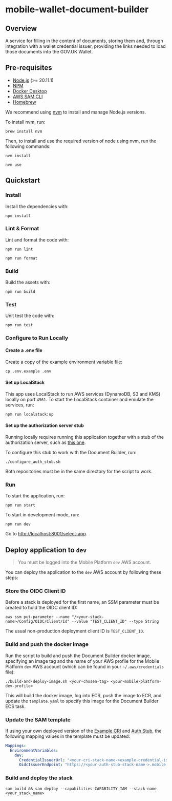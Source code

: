 # mobile-wallet-document-builder

## Overview

A service for filling in the content of documents, storing them and, through integration with a wallet credential issuer, providing the links needed to load those documents into the GOV.UK Wallet.

## Pre-requisites

- [Node.js](https://nodejs.org/en/) (>= 20.11.1)
- [NPM](https://www.npmjs.com/)
- [Docker Desktop](https://www.docker.com/products/docker-desktop/)
- [AWS SAM CLI](https://docs.aws.amazon.com/serverless-application-model/latest/developerguide/install-sam-cli.html)
- [Homebrew](https://brew.sh)

We recommend using [nvm](https://github.com/nvm-sh/nvm) to install and manage Node.js versions.

To install nvm, run:
```
brew install nvm
```

Then, to install and use the required version of node using nvm, run the following commands:
```
nvm install
```

```
nvm use
```

## Quickstart

### Install

Install the dependencies with:
```
npm install
```

### Lint & Format

Lint and format the code with:
```
npm run lint
```

```
npm run format
```

### Build

Build the assets with:
```
npm run build
```

### Test

Unit test the code with:
```
npm run test
```

### Configure to Run Locally

#### Create a .env file

Create a copy of the example environment variable file:
```
cp .env.example .env
```

#### Set up LocalStack

This app uses LocalStack to run AWS services (DynamoDB, S3 and KMS) locally on port `4561`.
To start the LocalStack container and emulate the services, run:
```
npm run localstack:up
```

#### Set up the authorization server stub

Running locally requires running this application together with a stub of the authorization server, such 
as [this one](https://github.com/govuk-one-login/mobile-platform-back/tree/main/auth-stub).

To configure this stub to work with the Document Builder, run:
```
./configure_auth_stub.sh
```

Both repositories must be in the same directory for the script to work.

### Run

To start the application, run:
```
npm run start
```

To start in development mode, run:
```
npm run dev
```
Go to [http://localhost:8001/select-app](http://localhost:8001/select-app).

## Deploy application to `dev`

> You must be logged into the Mobile Platform `dev` AWS account.

You can deploy the application to the `dev` AWS account by following these steps:

### Store the OIDC Client ID

Before a stack is deployed for the first name, an SSM parameter must be created to hold the OIDC client ID:

```shell
aws ssm put-parameter --name "/<your-stack-name>/Config/OIDC/Client/Id" --value "TEST_CLIENT_ID" --type String
```
The usual non-production deployment client ID is `TEST_CLIENT_ID`.

### Build and push the docker image

Run the script to build and push the Document Builder docker image, specifying an image tag and the name of your AWS profile
for the Mobile Platform `dev` AWS account (which can be found in your `~/.aws/credentials` file):

```shell
./build-and-deploy-image.sh <your-chosen-tag> <your-mobile-platform-dev-profile> 
```

This will build the docker image, log into ECR, push the image to ECR, and update the `template.yaml` to specify this
image for the Document Builder ECS task.

### Update the SAM template

If using your own deployed version of the [Example CRI](https://github.com/govuk-one-login/mobile-wallet-example-credential-issuer) 
and [Auth Stub](https://github.com/govuk-one-login/mobile-platform-back/tree/main/auth-stub), the following mapping values in the template must be updated:

 ```yaml
 Mappings:
   EnvironmentVariables:
     dev:
       CredentialIssuerUrl: "<your-cri-stack-name->example-credential-issuer.mobile.dev.account.gov.uk"
       OidcIssuerEndpoint: "https://<your-auth-stub-stack-name->.mobile.dev.account.gov.uk"
 ```

### Build and deploy the stack

```
sam build && sam deploy --capabilities CAPABILITY_IAM --stack-name <your_stack_name>
```
